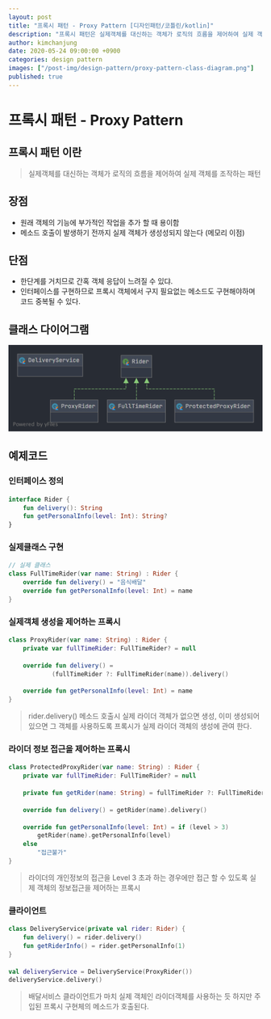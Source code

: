```yaml
---
layout: post
title: "프록시 패턴 - Proxy Pattern [디자인패턴/코틀린/kotlin]"
description: "프록시 패턴은 실제객체를 대신하는 객체가 로직의 흐름을 제어하여 실제 객체를 조작하는 패턴"
author: kimchanjung
date: 2020-05-24 09:00:00 +0900
categories: design pattern
images: ["/post-img/design-pattern/proxy-pattern-class-diagram.png"]
published: true
---
```


# 프록시 패턴 - Proxy Pattern

## 프록시 패턴 이란
> 실제객체를 대신하는 객체가 로직의 흐름을 제어하여 실제 객체를 조작하는 패턴


## 장점
- 원래 객체의 기능에 부가적인 작업을 추가 할 때 용이함
- 메소드 호출이 발생하기 전까지 실제 객체가 생성성되지 않는다 (메모리 이점)

## 단점
- 한단계를 거치므로 간혹 객체 응답이 느려질 수 있댜.
- 인터페이스를 구현하므로 프록시 객체에서 구지 필요없는 메소드도 구현해야하며 코드 중복될 수 있다.

## 클래스 다이어그램
![class-diagram](/post-img/design-pattern/proxy-pattern-class-diagram.png)

## 예제코드
### 인터페이스 정의
```kotlin
interface Rider {
    fun delivery(): String
    fun getPersonalInfo(level: Int): String?
}
```

### 실제클래스 구현 
```kotlin
// 실제 클래스 
class FullTimeRider(var name: String) : Rider {
    override fun delivery() = "음식배달"
    override fun getPersonalInfo(level: Int) = name
}
```

### 실제객체 생성을 제어하는 프록시
```kotlin
class ProxyRider(var name: String) : Rider {
    private var fullTimeRider: FullTimeRider? = null

    override fun delivery() =
            (fullTimeRider ?: FullTimeRider(name)).delivery()

    override fun getPersonalInfo(level: Int) = name
}
```
> rider.delivery() 메소드 호출시 실제 라이더 객체가 없으면 생성, 이미 생성되어 있으면 그 객체를 사용하도록 프록시가 실제 라이더 객체의 생성에 관여 한다. 

### 라이더 정보 접근을 제어하는 프록시
```kotlin
class ProtectedProxyRider(var name: String) : Rider {
    private var fullTimeRider: FullTimeRider? = null

    private fun getRider(name: String) = fullTimeRider ?: FullTimeRider(name)

    override fun delivery() = getRider(name).delivery()

    override fun getPersonalInfo(level: Int) = if (level > 3)
        getRider(name).getPersonalInfo(level)
    else
        "접근불가"
}
```
> 라이더의 개인정보의 접근을 Level 3 초과 하는 경우에만 접근 할 수 있도록 실제 객체의 정보접근을 제어하는 프록시 

### 클라이언트
```kotlin
class DeliveryService(private val rider: Rider) {
    fun delivery() = rider.delivery()
    fun getRiderInfo() = rider.getPersonalInfo(1)
}

val deliveryService = DeliveryService(ProxyRider())
deliveryService.delivery()
```
> 배달서비스 클라이언트가 마치 실제 객체인 라이더객체를 사용하는 듯 하지만 주입된 프록시 구현체의 메소드가 호출된다.